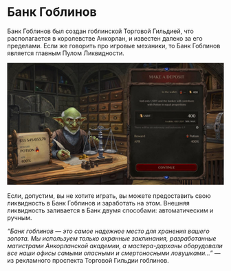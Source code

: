 # Банк Гоблинов 


Банк Гоблинов был создан гоблинской Торговой Гильдией, что располагается в королевстве Анкорлан, и известен далеко за его пределами. Если же говорить про игровые механики, то Банк Гоблинов является главным Пулом Ликвидности. 

![](images/defi6.2x.png)

Если, допустим, вы не хотите играть, вы можете предоставить свою ликвидность в Банк Гоблинов и заработать на этом. Внешняя ликвидность заливается в Банк двумя способами: автоматическим и ручным. 

*“Банк гоблинов — это самое надежное место для хранения вашего золота. Мы используем только охранные заклинания, разработанные магистрами Анкорланской  академии, а мастера-дарханы оборудовали все наши офисы самыми опасными и смертоносными ловушками…”*
 — из рекламного проспекта Торговой Гильдии гоблинов.
